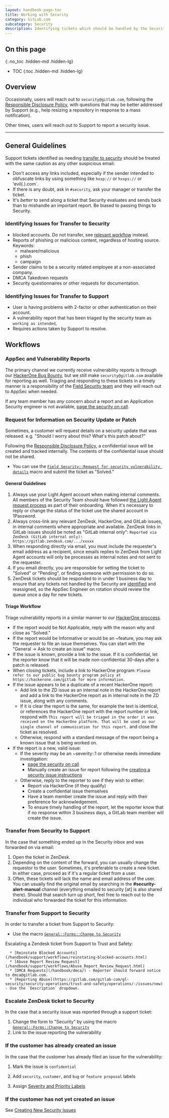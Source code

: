 ```yaml
---
layout: handbook-page-toc
title: Working with Security
category: GitLab.com
subcategory: Security
description: Identifying tickets which should be handled by the Security team, or Security issues which are better handled by support, and transferring each way.
---
```


## On this page
{:.no_toc .hidden-md .hidden-lg}

- TOC
{:toc .hidden-md .hidden-lg}

## Overview

Occasionally, users will reach out to `security@gitlab.com`, following the [Responsible Disclosure Policy](/security/disclosure/), with questions that may be better addressed by Support (e.g., help resizing a repository in response to a mass notification).

Other times, users will reach out to Support to report a security issue.

______________

## General Guidelines

Support tickets identified as needing [transfer to security](#identifying-issues-for-transfer-to-security) should be treated with the
same caution as any other suspicious email:

- Don't access any links included, especially if the sender intended to obfuscate links by using something like `hxxp://` or `hxxps://` or 'evil(.).com`.
- If there is any doubt, ask in `#security`, ask your manager or transfer the ticket.
- It's *better* to send along a ticket that Security evaluates and sends back than to mishandle an important report. Be biased to passing things to Security.

### Identifying Issues for Transfer to Security

- blocked accounts. Do not transfer, see [relevant workflow](reinstating-blocked-accounts.html) instead.
- Reports of phishing or malicious content, regardless of hosting source. Keywords:
  - malware/malicious
  - phish
  - campaign
- Sender claims to be a security related employee at a non-associated company.
- DMCA Takedown requests
- Security questionnaires or other requests for documentation.

### Identifying Issues for Transfer to Support

 * User is having problems with 2-factor or other authentication on their account.
 * A vulnerability report that has been triaged by the security team as `working as intended`,
 * Requires actions taken by Support to resolve.

## Workflows

### AppSec and Vulnerability Reports

The primary channel we currently receive vulnerability reports is through our
[HackerOne Bug Bounty](/handbook/engineering/security/security-engineering-and-research/application-security/runbooks/hackerone-process.html), but we still
make `security@gitlab.com` available for reporting as well. Triaging and
responding to these tickets in a timely manner is a responsibility of the
[Field Security team](/handbook/engineering/security/#external-contact-information)
and they will reach out to AppSec when needed.

If any team member has *any* concern about a report and an Application Security
engineer is not available, [page the security on call](/handbook/engineering/security/#engaging-the-security-on-call).

### Request for Information on Security Update or Patch

Sometimes, a customer will request details on a security update that was released. e.g. "Should I worry about this? What's this patch about?"

Following the [Responsible Disclosure Policy](/security/disclosure/), a confidential issue will be created and tracked internally.
The contents of the confidential issue should not be shared.

* You can use the [`Field Security::Request for security vulnerability details`](https://gitlab.com/search?utf8=%E2%9C%93&group_id=2573624&project_id=17008590&scope=&search_code=true&snippets=false&repository_ref=master&nav_source=navbar&search=id%3A+360044308560) macro and submit the ticket as "Solved."

#### General Guidelines

1. Always use your Light Agent account when making internal comments. All members
  of the Security Team should have followed [the Light Agent request process](/handbook/support/internal-support/#viewing-support-tickets)
  as part of their onboarding. When it's necessary to reply or change the
  status of the ticket use the shared account in 1Password.
1. Always cross-link any relevant ZenDesk, HackerOne, and GitLab issues, in
  internal comments where appropriate and available. ZenDesk links in GitLab issues
  should be noted as "GitLab internal only": `Reported via ZenDesk (GitLab internal only): https://gitlab.zendesk.com/.../xxxxx`
1. When responding directly via email, you must include the requester's email
  address as a recipient, since emails replies to ZenDesk from Light Agent
  accounts will only be processes as internal notes and not sent to the requester.
  1. If you email directly, you are responsible for setting the ticket to
    "Solved" or "Pending", or finding someone with permission to do so.
1. ZenDesk tickets should be responded to in under 1 business day to ensure that
  any tickets not handled by the Security are [identified](#identifying-issues-for-transfer-to-support) and reassigned,
  so the AppSec Engineer on rotation should review the queue once a day for new
  tickets.

#### Triage Workflow

Triage vulnerability reports in a similar manner to our [HackerOne proccess](/handbook/engineering/security/security-engineering-and-research/application-security/runbooks/hackerone-process.html).

* If the report would be Not Applicable, reply with the reason why and close as "Solved."
* If the report would be Informative or would be an ~feature, you may ask the requester to
  file an issue themselves. You can start with the "General -> Ask to create an issue"
  macro.
* If the issue is known, provide a link to the issue. If it is confidential,
    let the reporter know that it will be made non-confidential 30-days after
    a patch is released.
* When closing tickets, include a link to HackerOne program:
  `Please refer to our public bug bounty program policy at https://hackerone.com/gitlab for more information.`
* If the issue appears to be a duplicate of a recent HackerOne report:
  * Add link to the ZD issue as an internal note in the HackerOne report and
      add a link to the HackerOne report as in internal note in the ZD issue,
      along with any comments.
  * If it is clear the report is the same, for example the
      text is identical, or references the HackerOne report with the report number or
      link, respond with ```This report will be triaged in the order it was
      received on the HackerOne platform. That will be used as our single
      channel of communication for this report.``` and close the ticket as
      resolved.
  * Otherwise, respond with a standard message of the report being a known issue
    that is being worked on.
* If the report is a new, valid issue:
  * If the severity may be an ~severity::1 or otherwise needs immediate investigation:
    * [page the security on call](/handbook/engineering/security/#engaging-the-security-on-call)
    * Manually create an issue for report following the [creating a security issue instructions](/handbook/engineering/security/#creating-new-security-issues)
  * Otherwise, reply to the reporter to see if they wish to either:
    * Report via HackerOne (if they qualify)
    * Create a confidential issue themselves
    * Have a team member create the issue and reply with their preference for acknowledgement.
    * To ensure timely handling of the report, let the reporter know that if no response
      within 3 business days, a GitLab team member will create the issue.

### Transfer from Security to Support

In the case that something ended up in the Security inbox and was forwarded on via email:

1. Open the ticket in ZenDesk.
1. Depending on the content of the forward, you can usually change the requestor to the user. Sometimes, it's preferable to create a new ticket. In either case, proceed as if it's a regular ticket from a user.
1. Often, these tickets will lack the name and email address of the user. You can usually find the original email by searching in the **#security-alert-manual** channel (everything emailed to security [at] is also shared there). Should that search turn up short, feel free to reach out to the individual who forwarded the ticket for this information.

### Transfer from Support to Security

In order to transfer a ticket from Support to Security:

  * Use the macro [`General::Forms::Change to Security`](https://gitlab.com/search?utf8=%E2%9C%93&group_id=2573624&project_id=17008590&scope=&search_code=true&snippets=false&repository_ref=master&nav_source=navbar&search=id%3A+360063373880)

Escalating a Zendesk ticket from Support to Trust and Safety: 

      * [Reinstate Blocked Accounts](/handbook/support/workflows/reinstating-blocked-accounts.html)
      * [Abuse Report Review Request](/handbook/support/workflows/Abuse_Report_Review_Request.html)
      * [DMCA Requests](/handbook/dmca/) - Reporter should forward notice to dmca@gitlab.com. 
      * [Reporting Abuse](https://gitlab.com/gitlab-com/gl-security/security-operations/trust-and-safety/operations/-/issues/new) - Use the `Description` dropdown.

### Escalate ZenDesk ticket to Security

In the case that a security issue was reported through a support ticket:

1. Change the form to "Security" by using the macro [`General::Forms::Change to Security`](https://gitlab.com/search?utf8=%E2%9C%93&group_id=2573624&project_id=17008590&scope=&search_code=true&snippets=false&repository_ref=master&nav_source=navbar&search=id%3A+360063373880)
1. Link to the issue reporting the vulnerability

### If the customer has already created an issue

In the case that the customer has already filed an issue for the vulnerability:

1. Mark the issue is `confidential`

1. Add `security`, `customer`, and `bug` or `feature proposal` labels

1. Assign [Severity and Priority Labels](/handbook/engineering/security/#severity-and-priority-labels-on-security-issues)

### If the customer has not yet created an issue

See [Creating New Security Issues](/handbook/engineering/security/#creating-new-security-issues)
